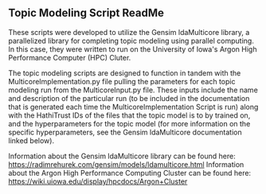 ## Topic Modeling Script ReadMe

These scripts were developed to utilize the Gensim ldaMulticore library, a parallelized library for completing topic modeling using parallel computing. In this case, they were written to run on the University of Iowa's Argon High Performance Computer (HPC) Cluter. 

The topic modeling scripts are designed to function in tandem with the MulticoreImplementation.py file pulling the parameters for each topic modeling run from the MulticoreInput.py file. These inputs include the name and description of the particular run (to be included in the documentation that is generated each time the MulticoreImplementation Script is run) along with the HathiTrust IDs of the files that the topic model is to by trained on, and the hyperparameters for the topic model (for more information on the specific hyperparameters, see the Gensim ldaMulticore documentation linked below).

Information about the Gensim ldaMulticore library can be found here: https://radimrehurek.com/gensim/models/ldamulticore.html
Information about the Argon High Performance Computing Cluster can be found here: https://wiki.uiowa.edu/display/hpcdocs/Argon+Cluster
